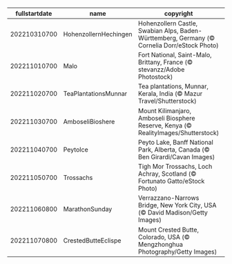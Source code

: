 |fullstartdate|name|copyright|title|image|
|--|--|--|--|--|
202210310700|HohenzollernHechingen|Hohenzollern Castle, Swabian Alps, Baden-Württemberg, Germany (© Cornelia Dorr/eStock Photo)|Info|![](/en-AU/2022/11/202210310700HohenzollernHechingen.jpg)|
202211010700|Malo|Fort National, Saint-Malo, Brittany, France (© stevanzz/Adobe Photostock)|Info|![](/en-AU/2022/11/202211010700Malo.jpg)|
202211020700|TeaPlantationsMunnar|Tea plantations, Munnar, Kerala, India (© Mazur Travel/Shutterstock)|Info|![](/en-AU/2022/11/202211020700TeaPlantationsMunnar.jpg)|
202211030700|AmboseliBioshere|Mount Kilimanjaro, Amboseli Biosphere Reserve, Kenya (© RealityImages/Shutterstock)|Info|![](/en-AU/2022/11/202211030700AmboseliBioshere.jpg)|
202211040700|PeytoIce|Peyto Lake, Banff National Park, Alberta, Canada (© Ben Girardi/Cavan Images)|Info|![](/en-AU/2022/11/202211040700PeytoIce.jpg)|
202211050700|Trossachs|Tigh Mor Trossachs, Loch Achray, Scotland (© Fortunato Gatto/eStock Photo)|Info|![](/en-AU/2022/11/202211050700Trossachs.jpg)|
202211060800|MarathonSunday|Verrazzano-Narrows Bridge, New York City, USA (© David Madison/Getty Images)|Info|![](/en-AU/2022/11/202211060800MarathonSunday.jpg)|
202211070800|CrestedButteEclispe|Mount Crested Butte, Colorado, USA (© Mengzhonghua Photography/Getty Images)|Info|![](/en-AU/2022/11/202211070800CrestedButteEclispe.jpg)|
